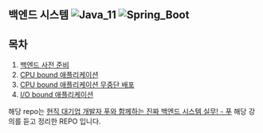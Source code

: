 ## 백엔드 시스템 ![Java_11](https://img.shields.io/badge/java-v11-red?logo=java) ![Spring_Boot](https://img.shields.io/badge/Spring_Boot-v2.4.3-green.svg?logo=spring)

## 목차

1. [백엔드 사전 준비](https://www.notion.so/ce1a595e0f684c74a3feb833c673ea6a)
2. [CPU bound 애플리케이션](https://www.notion.so/CPU-bound-64774af4181b48f4bf28974f5a2d9ad1)
3. [CPU bound 애플리케이션 무중단 배포](https://www.notion.so/CPU-bound-dc1e459ada5c473290869525e8a79daf)
4. [I/O bound 애플리케이션](https://www.notion.so/I-O-bound-987dda34c7cc435986353f9e22d2948c)

해당 repo는 [현직 대기업 개발자 푸와 함께하는 진짜 백엔드 시스템 실무! - 푸](https://class101.net/products/T6HT0bUDKIH1V5i3Ji2M) 해당 강의를 듣고 정리한 REPO 입니다.
